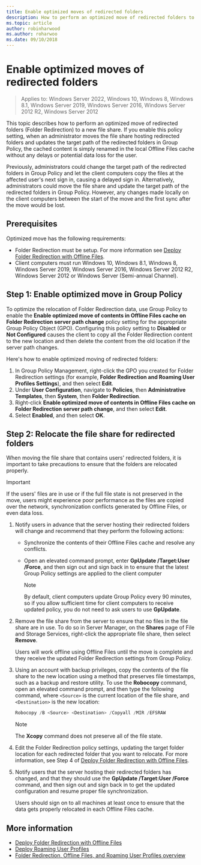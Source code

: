 ```yaml
---
title: Enable optimized moves of redirected folders
description: How to perform an optimized move of redirected folders to a new file share.
ms.topic: article
author: robinharwood
ms.author: roharwoo
ms.date: 09/10/2018
---
```

# Enable optimized moves of redirected folders

>Applies to: Windows Server 2022, Windows 10, Windows 8, Windows 8.1, Windows Server 2019, Windows Server 2016, Windows Server 2012 R2, Windows Server 2012

This topic describes how to perform an optimized move of redirected folders (Folder Redirection) to a new file share. If you enable this policy setting, when an administrator moves the file share hosting redirected folders and updates the target path of the redirected folders in Group Policy, the cached content is simply renamed in the local Offline Files cache without any delays or potential data loss for the user.

Previously, administrators could change the target path of the redirected folders in Group Policy and let the client computers copy the files at the affected user's next sign in, causing a delayed sign in. Alternatively, administrators could move the file share and update the target path of the redirected folders in Group Policy. However, any changes made locally on the client computers between the start of the move and the first sync after the move would be lost.

## Prerequisites

Optimized move has the following requirements:

- Folder Redirection must be setup. For more information see [Deploy Folder Redirection with Offline Files](deploy-folder-redirection.md).
- Client computers must run Windows 10, Windows 8.1, Windows 8, Windows Server 2019, Windows Server 2016, Windows Server 2012 R2, Windows Server 2012 or Windows Server (Semi-annual Channel).

## Step 1: Enable optimized move in Group Policy

To optimize the relocation of Folder Redirection data, use Group Policy to enable the **Enable optimized move of contents in Offline Files cache on Folder Redirection server path change** policy setting for the appropriate Group Policy Object (GPO). Configuring this policy setting to **Disabled** or **Not Configured** causes the client to copy all the Folder Redirection content to the new location and then delete the content from the old location if the server path changes.

Here's how to enable optimized moving of redirected folders:

1. In Group Policy Management, right-click the GPO you created for Folder Redirection settings (for example, **Folder Redirection and Roaming User Profiles Settings**), and then select **Edit**.
2. Under **User Configuration**, navigate to **Policies**, then **Administrative Templates**, then **System**, then **Folder Redirection**.
3. Right-click **Enable optimized move of contents in Offline Files cache on Folder Redirection server path change**, and then select **Edit**.
4. Select **Enabled**, and then select **OK**.

## Step 2: Relocate the file share for redirected folders

When moving the file share that contains users' redirected folders, it is important to take precautions to ensure that the folders are relocated properly.

>[!IMPORTANT]
>If the users' files are in use or if the full file state is not preserved in the move, users might experience poor performance as the files are copied over the network, synchronization conflicts generated by Offline Files, or even data loss.

1. Notify users in advance that the server hosting their redirected folders will change and recommend that they perform the following actions:

      - Synchronize the contents of their Offline Files cache and resolve any conflicts.
      - Open an elevated command prompt, enter **GpUpdate /Target:User /Force**, and then sign out and sign back in to ensure that the latest Group Policy settings are applied to the client computer

        >[!NOTE]
        >By default, client computers update Group Policy every 90 minutes, so if you allow sufficient time for client computers to receive updated policy, you do not need to ask users to use **GpUpdate**.
2. Remove the file share from the server to ensure that no files in the file share are in use. To do so in Server Manager, on the **Shares** page of File and Storage Services, right-click the appropriate file share, then select **Remove**.

    Users will work offline using Offline Files until the move is complete and they receive the updated Folder Redirection settings from Group Policy.

3. Using an account with backup privileges, copy the contents of the file share to the new location using a method that preserves file timestamps, such as a backup and restore utility. To use the **Robocopy** command, open an elevated command prompt, and then type the following command, where ```<Source>``` is the current location of the file share, and ```<Destination>``` is the new location:

    ```PowerShell
    Robocopy /B <Source> <Destination> /Copyall /MIR /EFSRAW
    ```

    >[!NOTE]
    >The **Xcopy** command does not preserve all of the file state.
4. Edit the Folder Redirection policy settings, updating the target folder location for each redirected folder that you want to relocate. For more information, see Step 4 of [Deploy Folder Redirection with Offline Files](deploy-folder-redirection.md).
5. Notify users that the server hosting their redirected folders has changed, and that they should use the **GpUpdate /Target:User /Force** command, and then sign out and sign back in to get the updated configuration and resume proper file synchronization.

    Users should sign on to all machines at least once to ensure that the data gets properly relocated in each Offline Files cache.

## More information

* [Deploy Folder Redirection with Offline Files](deploy-folder-redirection.md)
* [Deploy Roaming User Profiles](deploy-roaming-user-profiles.md)
* [Folder Redirection, Offline Files, and Roaming User Profiles overview](folder-redirection-rup-overview.md)
